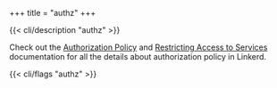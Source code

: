 +++
title = "authz"
+++

{{< cli/description "authz" >}}

Check out the [Authorization Policy](../../../reference/authorization-policy/)
and [Restricting Access to Services](../../../tasks/restricting-access/)
documentation for all the details about authorization policy in Linkerd.

{{< cli/flags "authz" >}}
